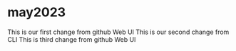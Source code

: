 # may2023
This is our first change from github Web UI
This is our second change from CLI
This is third change from github Web UI
